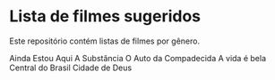 # Lista de filmes sugeridos

Este repositório contém listas de filmes por gênero.

Ainda Estou Aqui
A Substância
O Auto da Compadecida
A vida é bela
Central do Brasil
Cidade de Deus
